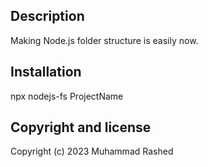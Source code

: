 ## Description

Making Node.js folder structure is easily now.

## Installation

npx nodejs-fs ProjectName

## Copyright and license

Copyright (c) 2023 Muhammad Rashed
